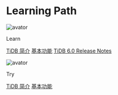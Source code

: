 # Learning Path

<LearningPathContainer>

<LearningPath>

![avator](https://avatars.githubusercontent.com/u/773853)

Learn

[TiDB 简介](/overview.md)
[基本功能](/basic-features.md)
[TiDB 6.0 Release Notes](/releases/release-6.0.0-dmr.md)

</LearningPath>

<LearningPath>

![avator](https://avatars.githubusercontent.com/u/773853)

Try

[TiDB 简介](/overview.md)
[基本功能](/basic-features.md)

</LearningPath>

</LearningPathContainer>
